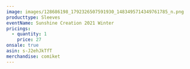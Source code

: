 ```yaml
---
image: images/128686198_1792326507591930_1483495714349761785_n.png
producttype: Sleeves
eventName: Sunshine Creation 2021 Winter
pricings:
  - quantity: 1
    price: 27
onsale: true
asin: s-J2ehJkTfT
merchandise: comiket
---
```


